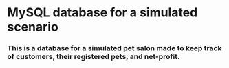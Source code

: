 # MySQL database for a simulated scenario
### This is a database for a simulated pet salon made to keep track of customers, their registered pets, and net-profit.

